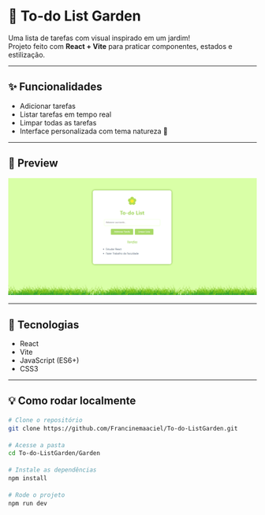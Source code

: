 # 🌿 To-do List Garden

Uma lista de tarefas com visual inspirado em um jardim!  
Projeto feito com **React + Vite** para praticar componentes, estados e estilização.

---

## ✨ Funcionalidades

- Adicionar tarefas
- Listar tarefas em tempo real
- Limpar todas as tarefas
- Interface personalizada com tema natureza 🌱

---

## 📸 Preview


![Tela do app](./public/to-do.png)

---

## 🚀 Tecnologias

- React
- Vite
- JavaScript (ES6+)
- CSS3

---

## 💡 Como rodar localmente

```bash
# Clone o repositório
git clone https://github.com/Francinemaaciel/To-do-ListGarden.git

# Acesse a pasta
cd To-do-ListGarden/Garden

# Instale as dependências
npm install

# Rode o projeto
npm run dev
